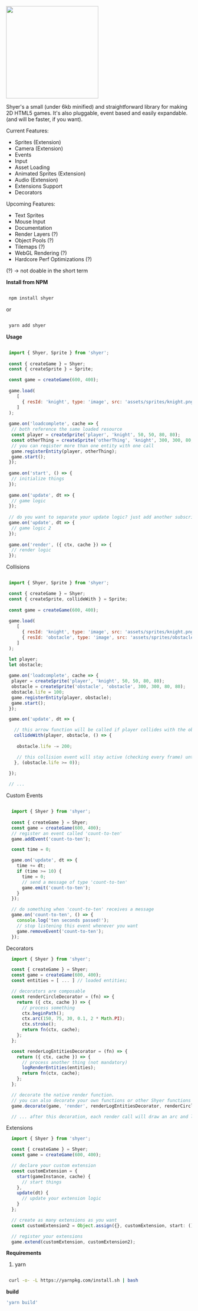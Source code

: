 <img src="https://raw.githubusercontent.com/camiloei/shyer/master/logo/shyerlogo.png" width="250" height="250"/>

Shyer's a small (under 6kb minified) and straightforward library for making 2D HTML5 games. 
It's also pluggable, event based and easily expandable. (and will be faster, if you want).

Current Features:
  - Sprites (Extension)
  - Camera (Extension)
  - Events
  - Input
  - Asset Loading
  - Animated Sprites (Extension)
  - Audio (Extension)
  - Extensions Support
  - Decorators

Upcoming Features:
  - Text Sprites
  - Mouse Input
  - Documentation
  - Render Layers (?)
  - Object Pools (?)
  - Tilemaps (?)
  - WebGL Rendering (?)
  - Hardcore Perf Optimizations (?)
  
(?) -> not doable in the short term

**Install from NPM**

```bash

 npm install shyer

```
  or 
  
```bash

 yarn add shyer

```
**Usage**

```javascript

 import { Shyer, Sprite } from 'shyer';
 
 const { createGame } = Shyer;
 const { createSprite } = Sprite;

 const game = createGame(600, 400);
 
 game.load(
    [
      { resId: 'knight', type: 'image', src: 'assets/sprites/knight.png' }
    ]
 );
 
 game.on('loadcomplete', cache => {
  // both reference the same loaded resource
  const player = createSprite('player', 'knight', 50, 50, 80, 80);
  const otherThing = createSprite('otherThing', 'knight', 300, 300, 80, 80);
  // you can register more than one entity with one call
  game.registerEntity(player, otherThing);
  game.start();
 });
 
 game.on('start', () => {
  // initialize things
 });
 
 game.on('update', dt => {
  // game logic
 });
 
 // do you want to separate your update logic? just add another subscriber
 game.on('update', dt => {
  // game logic 2
 });
 
 game.on('render', ({ ctx, cache }) => {
  // render logic
 });
```

Collisions

```javascript

 import { Shyer, Sprite } from 'shyer';

 const { createGame } = Shyer;
 const { createSprite, collideWith } = Sprite;
 
 const game = createGame(600, 400);
 
 game.load(
    [
      { resId: 'knight', type: 'image', src: 'assets/sprites/knight.png' },
      { resId: 'obstacle', type: 'image', src: 'assets/sprites/obstacle.png' }
    ]
 );

 let player;
 let obstacle;
 
 game.on('loadcomplete', cache => {
  player = createSprite('player', 'knight', 50, 50, 80, 80);
  obstacle = createSprite('obstacle', 'obstacle', 300, 300, 80, 80);
  obstacle.life = 100;
  game.registerEntity(player, obstacle);
  game.start();
 });

 game.on('update', dt => {

   // this arrow function will be called if player collides with the obstacle
   collideWith(player, obstacle, () => {
    
    obstacle.life -= 200;

    // this collision event will stay active (checking every frame) until the expression (obstacle.life >= 0) evaluates to false.
   }, (obstacle.life >= 0));

 });
 
 // ...

```

Custom Events

```javascript

  import { Shyer } from 'shyer';
  
  const { createGame } = Shyer;
  const game = createGame(600, 400);
  // register an event called 'count-to-ten'
  game.addEvent('count-to-ten');

  const time = 0;

  game.on('update', dt => {
    time += dt;
    if (time >= 10) {
      time = 0;
      // send a message of type 'count-to-ten'
      game.emit('count-to-ten');
    }
  });

  // do something when 'count-to-ten' receives a message
  game.on('count-to-ten', () => {
    console.log('ten seconds passed!');
    // stop listening this event whenever you want
    game.removeEvent('count-to-ten');
  });

```
Decorators

```javascript
  import { Shyer } from 'shyer';

  const { createGame } = Shyer;
  const game = createGame(600, 400);
  const entities = [ ... ] // loaded entities;

  // decorators are composable 
  const renderCircleDecorator = (fn) => {
    return ({ ctx, cache }) => {
      // process something
      ctx.beginPath();
      ctx.arc(150, 75, 30, 0.1, 2 * Math.PI);
      ctx.stroke();
      return fn(ctx, cache);
    };
  };

  const renderLogEntitiesDecorator = (fn) => {
    return ({ ctx, cache }) => {
      // process another thing (not mandatory)
      logRenderEntities(entities);
      return fn(ctx, cache);
    };
  };

  // decorate the native render function. 
  // you can also decorate your own functions or other Shyer functions
  game.decorate(game, 'render', renderLogEntitiesDecorator, renderCircleDecorator);

  // ... after this decoration, each render call will draw an arc and log all the game entities.

```

Extensions

```javascript
  import { Shyer } from 'shyer';

  const { createGame } = Shyer;
  const game = createGame(600, 400);

  // declare your custom extension
  const customExtension = {
    start(gameInstance, cache) {
      // start things
    },
    update(dt) {
      // update your extension logic
    }
  };

  // create as many extensions as you want
  const customExtension2 = Object.assign({}, customExtension, start: () => /* do another thing..*/ );

  // register your extensions
  game.extend(customExtension, customExtension2);
```

**Requirements**

1. yarn 

```bash

 curl -o- -L https://yarnpkg.com/install.sh | bash

```

**build** 
```bash
'yarn build'  
```
